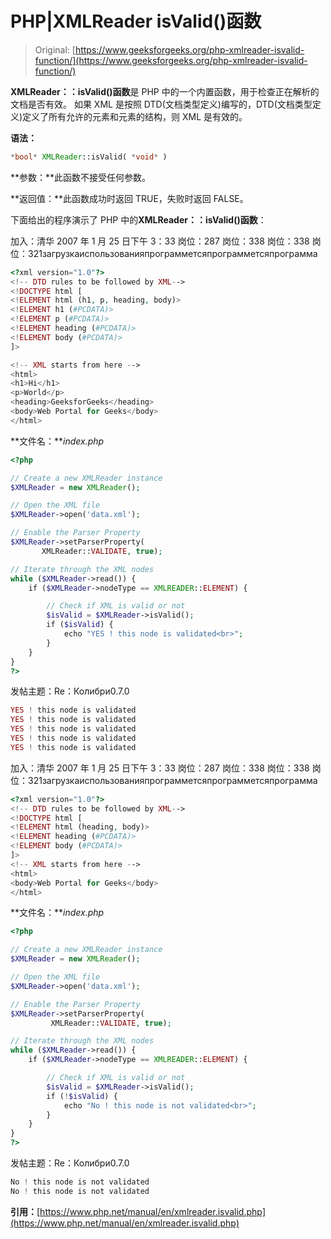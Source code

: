 # PHP|XMLReader isValid()函数

> Original: [https://www.geeksforgeeks.org/php-xmlreader-isvalid-function/](https://www.geeksforgeeks.org/php-xmlreader-isvalid-function/)

**XMLReader：：isValid()函数**是 PHP 中的一个内置函数，用于检查正在解析的文档是否有效。 如果 XML 是按照 DTD(文档类型定义)编写的，DTD(文档类型定义)定义了所有允许的元素和元素的结构，则 XML 是有效的。

**语法：**

```php
*bool* XMLReader::isValid( *void* )
```

**参数：**此函数不接受任何参数。

**返回值：**此函数成功时返回 TRUE，失败时返回 FALSE。

下面给出的程序演示了 PHP 中的**XMLReader：：isValid()函数**：

加入：清华 2007 年 1 月 25 日下午 3：33 岗位：287 岗位：338 岗位：338 岗位：321загрузкаиспользованияпрограмметсяпрограмметсяпрограмма

```php
<?xml version="1.0"?>
<!-- DTD rules to be followed by XML-->
<!DOCTYPE html [
<!ELEMENT html (h1, p, heading, body)>
<!ELEMENT h1 (#PCDATA)>
<!ELEMENT p (#PCDATA)>
<!ELEMENT heading (#PCDATA)>
<!ELEMENT body (#PCDATA)>
]>

<!-- XML starts from here -->
<html>
<h1>Hi</h1>
<p>World</p>
<heading>GeeksforGeeks</heading>
<body>Web Portal for Geeks</body>
</html>
```

**文件名：***index.php*

```php
<?php

// Create a new XMLReader instance
$XMLReader = new XMLReader();

// Open the XML file
$XMLReader->open('data.xml');

// Enable the Parser Property
$XMLReader->setParserProperty(
       XMLReader::VALIDATE, true);

// Iterate through the XML nodes
while ($XMLReader->read()) {
    if ($XMLReader->nodeType == XMLREADER::ELEMENT) {

        // Check if XML is valid or not
        $isValid = $XMLReader->isValid();
        if ($isValid) {
            echo "YES ! this node is validated<br>";
        }
    }
}
?>
```

发帖主题：Re：Колибри0.7.0

```php
YES ! this node is validated
YES ! this node is validated
YES ! this node is validated
YES ! this node is validated
YES ! this node is validated
```

加入：清华 2007 年 1 月 25 日下午 3：33 岗位：287 岗位：338 岗位：338 岗位：321загрузкаиспользованияпрограмметсяпрограмметсяпрограмма

```php
<?xml version="1.0"?>
<!-- DTD rules to be followed by XML-->
<!DOCTYPE html [
<!ELEMENT html (heading, body)>
<!ELEMENT heading (#PCDATA)>
<!ELEMENT body (#PCDATA)>
]>
<!-- XML starts from here -->
<html>
<body>Web Portal for Geeks</body>
</html>
```

**文件名：***index.php*

```php
<?php

// Create a new XMLReader instance
$XMLReader = new XMLReader();

// Open the XML file
$XMLReader->open('data.xml');

// Enable the Parser Property
$XMLReader->setParserProperty(
         XMLReader::VALIDATE, true);

// Iterate through the XML nodes
while ($XMLReader->read()) {
    if ($XMLReader->nodeType == XMLREADER::ELEMENT) {

        // Check if XML is valid or not
        $isValid = $XMLReader->isValid();
        if (!$isValid) {
            echo "No ! this node is not validated<br>";
        }
    }
}
?>
```

发帖主题：Re：Колибри0.7.0

```php
No ! this node is not validated
No ! this node is not validated
```

**引用：**[https://www.php.net/manual/en/xmlreader.isvalid.php](https://www.php.net/manual/en/xmlreader.isvalid.php)